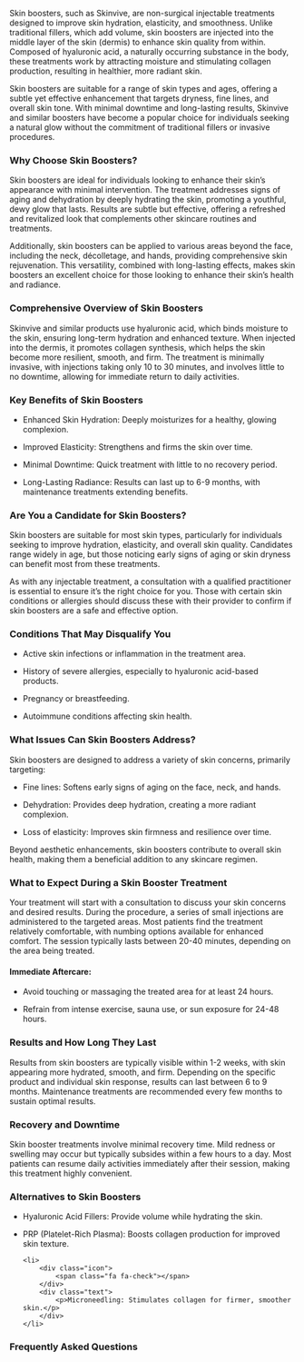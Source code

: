 <p class="services-details-two__text-1">
    Skin boosters, such as Skinvive, are non-surgical injectable treatments designed to improve skin hydration, elasticity, and smoothness. Unlike traditional fillers, which add volume, skin boosters are injected into the middle layer of the skin (dermis) to enhance skin quality from within. Composed of hyaluronic acid, a naturally occurring substance in the body, these treatments work by attracting moisture and stimulating collagen production, resulting in healthier, more radiant skin.
</p>

<p class="services-details-two__text-2">
    Skin boosters are suitable for a range of skin types and ages, offering a subtle yet effective enhancement that targets dryness, fine lines, and overall skin tone. With minimal downtime and long-lasting results, Skinvive and similar boosters have become a popular choice for individuals seeking a natural glow without the commitment of traditional fillers or invasive procedures.
</p>

<h3 class="services-details-two__title-2">
    Why Choose Skin Boosters?
</h3>

<p class="services-details-two__text-2">
    Skin boosters are ideal for individuals looking to enhance their skin’s appearance with minimal intervention. The treatment addresses signs of aging and dehydration by deeply hydrating the skin, promoting a youthful, dewy glow that lasts. Results are subtle but effective, offering a refreshed and revitalized look that complements other skincare routines and treatments.
</p>

<p class="services-details-two__text-2">
    Additionally, skin boosters can be applied to various areas beyond the face, including the neck, décolletage, and hands, providing comprehensive skin rejuvenation. This versatility, combined with long-lasting effects, makes skin boosters an excellent choice for those looking to enhance their skin’s health and radiance.
</p>

<h3 class="services-details-two__title-2">
    Comprehensive Overview of Skin Boosters
</h3>

<p class="services-details-two__text-2">
    Skinvive and similar products use hyaluronic acid, which binds moisture to the skin, ensuring long-term hydration and enhanced texture. When injected into the dermis, it promotes collagen synthesis, which helps the skin become more resilient, smooth, and firm. The treatment is minimally invasive, with injections taking only 10 to 30 minutes, and involves little to no downtime, allowing for immediate return to daily activities.
</p>

<h3 class="services-details-two__title-2">
    Key Benefits of Skin Boosters
</h3>

<ul class="services-details-two__points list-unstyled list-service">
    <li>
        <div class="icon">
            <span class="fa fa-check"></span>
        </div>
        <div class="text">
            <p>Enhanced Skin Hydration: Deeply moisturizes for a healthy, glowing complexion.</p>
        </div>
    </li>
    <li>
        <div class="icon">
            <span class="fa fa-check"></span>
        </div>
        <div class="text">
            <p>Improved Elasticity: Strengthens and firms the skin over time.</p>
        </div>
    </li>
    <li>
        <div class="icon">
            <span class="fa fa-check"></span>
        </div>
        <div class="text">
            <p>Minimal Downtime: Quick treatment with little to no recovery period.</p>
        </div>
    </li>
    <li>
        <div class="icon">
            <span class="fa fa-check"></span>
        </div>
        <div class="text">
            <p>Long-Lasting Radiance: Results can last up to 6-9 months, with maintenance treatments extending benefits.</p>
        </div>
    </li>
</ul>

<h3 class="services-details-two__title-2">
    Are You a Candidate for Skin Boosters?
</h3>

<p class="services-details-two__text-2">
    Skin boosters are suitable for most skin types, particularly for individuals seeking to improve hydration, elasticity, and overall skin quality. Candidates range widely in age, but those noticing early signs of aging or skin dryness can benefit most from these treatments.
</p>

<p class="services-details-two__text-2">
    As with any injectable treatment, a consultation with a qualified practitioner is essential to ensure it’s the right choice for you. Those with certain skin conditions or allergies should discuss these with their provider to confirm if skin boosters are a safe and effective option.
</p>

<h3 class="services-details-two__title-2">
    Conditions That May Disqualify You
</h3>

<ul class="services-details-two__points list-unstyled list-service">
    <li>
        <div class="icon">
            <span class="fa fa-check"></span>
        </div>
        <div class="text">
            <p>Active skin infections or inflammation in the treatment area.</p>
        </div>
    </li>
    <li>
        <div class="icon">
            <span class="fa fa-check"></span>
        </div>
        <div class="text">
            <p>History of severe allergies, especially to hyaluronic acid-based products.</p>
        </div>
    </li>
    <li>
        <div class="icon">
            <span class="fa fa-check"></span>
        </div>
        <div class="text">
            <p>Pregnancy or breastfeeding.</p>
        </div>
    </li>
    <li>
        <div class="icon">
            <span class="fa fa-check"></span>
        </div>
        <div class="text">
            <p>Autoimmune conditions affecting skin health.</p>
        </div>
    </li>
</ul>

<h3 class="services-details-two__title-2">
    What Issues Can Skin Boosters Address?
</h3>

<p class="services-details-two__text-2">
    Skin boosters are designed to address a variety of skin concerns, primarily targeting:
</p>

<ul class="services-details-two__points list-unstyled list-service">
    <li>
        <div class="icon">
            <span class="fa fa-check"></span>
        </div>
        <div class="text">
            <p>Fine lines: Softens early signs of aging on the face, neck, and hands.</p>
        </div>
    </li>
    <li>
        <div class="icon">
            <span class="fa fa-check"></span>
        </div>
        <div class="text">
            <p>Dehydration: Provides deep hydration, creating a more radiant complexion.</p>
        </div>
    </li>
    <li>
        <div class="icon">
            <span class="fa fa-check"></span>
        </div>
        <div class="text">
            <p>Loss of elasticity: Improves skin firmness and resilience over time.</p>
        </div>
    </li>
</ul>

<p class="services-details-two__text-2">
    Beyond aesthetic enhancements, skin boosters contribute to overall skin health, making them a beneficial addition to any skincare regimen.
</p>

<h3 class="services-details-two__title-2">
    What to Expect During a Skin Booster Treatment
</h3>

<p class="services-details-two__text-2">
    Your treatment will start with a consultation to discuss your skin concerns and desired results. During the procedure, a series of small injections are administered to the targeted areas. Most patients find the treatment relatively comfortable, with numbing options available for enhanced comfort. The session typically lasts between 20-40 minutes, depending on the area being treated.
</p>

<h4 class="services-details-two__title-2">
    Immediate Aftercare:
</h4>

<ul class="services-details-two__points list-unstyled list-service">
    <li>
        <div class="icon">
            <span class="fa fa-check"></span>
        </div>
        <div class="text">
            <p>Avoid touching or massaging the treated area for at least 24 hours.</p>
        </div>
    </li>
    <li>
        <div class="icon">
            <span class="fa fa-check"></span>
        </div>
        <div class="text">
            <p>Refrain from intense exercise, sauna use, or sun exposure for 24-48 hours.</p>
        </div>
    </li>
</ul>

<h3 class="services-details-two__title-2">
    Results and How Long They Last
</h3>

<p class="services-details-two__text-2">
    Results from skin boosters are typically visible within 1-2 weeks, with skin appearing more hydrated, smooth, and firm. Depending on the specific product and individual skin response, results can last between 6 to 9 months. Maintenance treatments are recommended every few months to sustain optimal results.
</p>

<h3 class="services-details-two__title-2">
    Recovery and Downtime
</h3>

<p class="services-details-two__text-2">
    Skin booster treatments involve minimal recovery time. Mild redness or swelling may occur but typically subsides within a few hours to a day. Most patients can resume daily activities immediately after their session, making this treatment highly convenient.
</p>

<h3 class="services-details-two__title-2">
    Alternatives to Skin Boosters
</h3>

<ul class="services-details-two__points list-unstyled list-service">
    <li>
        <div class="icon">
            <span class="fa fa-check"></span>
        </div>
        <div class="text">
            <p>Hyaluronic Acid Fillers: Provide volume while hydrating the skin.</p>
        </div>
    </li>
    <li>
        <div class="icon">
            <span class="fa fa-check"></span>
        </div>
        <div class="text">
            <p>PRP (Platelet-Rich Plasma): Boosts collagen production for improved skin texture.</p>
        </div>
    </li>

    <li>
        <div class="icon">
            <span class="fa fa-check"></span>
        </div>
        <div class="text">
            <p>Microneedling: Stimulates collagen for firmer, smoother skin.</p>
        </div>
    </li>

</ul>

<h3 class="services-details-two__title-2">
    Frequently Asked Questions
</h3>
